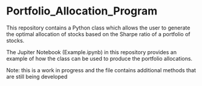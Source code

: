 # Portfolio_Allocation_Program

This repository contains a Python class which allows the user to generate the optimal allocation of stocks based on the Sharpe ratio of a portfolio of stocks.

The Jupiter Notebook (Example.ipynb) in this repository provides an example of how the class can be used to produce the portfolio allocations.

Note: this is a work in progress and the file contains additional methods that are still being developed

